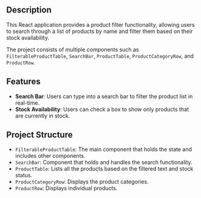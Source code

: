 ## Description

This React application provides a product filter functionality, allowing users to search through a list of products by name and filter them based on their stock availability. 

The project consists of multiple components such as `FilterableProductTable`, `SearchBar`, `ProductTable`, `ProductCategoryRow`, and `ProductRow`.

## Features

- **Search Bar**: Users can type into a search bar to filter the product list in real-time.
- **Stock Availability**: Users can check a box to show only products that are currently in stock.

## Project Structure

- `FilterableProductTable`: The main component that holds the state and includes other components.
- `SearchBar`: Component that holds and handles the search functionality.
- `ProductTable`: Lists all the products based on the filtered text and stock status.
- `ProductCategoryRow`: Displays the product categories.
- `ProductRow`: Displays individual products.

